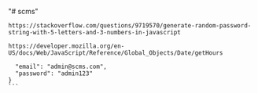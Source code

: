 "# scms"

`https://stackoverflow.com/questions/9719570/generate-random-password-string-with-5-letters-and-3-numbers-in-javascript`

`https://developer.mozilla.org/en-US/docs/Web/JavaScript/Reference/Global_Objects/Date/getHours`


````{
  "email": "admin@scms.com",
  "password": "admin123"
}
```